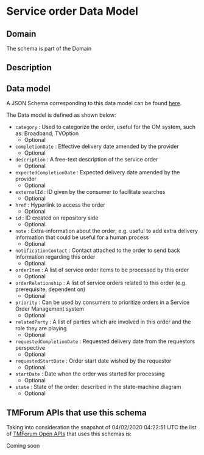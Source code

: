 # Service order Data Model

## Domain

The  schema is part of the  Domain

## Description



## Data model

A JSON Schema corresponding to this data model can be found
[here](https://github.com/tmforum-rand/schemas/blob/candidates/Service/ServiceOrder.schema.json).

The Data model is defined as shown below:
- `category` : Used to categorize the order, useful for the OM system, such as: Broadband, TVOption
  - Optional
- `completionDate` : Effective delivery date amended by the provider
  - Optional
- `description` : A free-text description of the service order
  - Optional
- `expectedCompletionDate` : Expected delivery date amended by the provider
  - Optional
- `externalId` : ID given by the consumer to facilitate searches
  - Optional
- `href` : Hyperlink to access the order
  - Optional
- `id` : ID created on repository side
  - Optional
- `note` : Extra-information about the order; e.g. useful to add extra delivery information that could be useful for a human process
  - Optional
- `notificationContact` : Contact attached to the order to send back information regarding this order
  - Optional
- `orderItem` : A list of service order items to be processed by this order
  - Optional
- `orderRelationship` : A list of service orders related to this order (e.g. prerequisite, dependent on)
  - Optional
- `priority` : Can be used by consumers to prioritize orders in a Service Order Management system
  - Optional
- `relatedParty` : A list of parties which are involved in this order and the role they are playing
  - Optional
- `requestedCompletionDate` : Requested delivery date from the requestors perspective
  - Optional
- `requestedStartDate` : Order start date wished by the requestor
  - Optional
- `startDate` : Date when the order was started for processing
  - Optional
- `state` : State of the order: described in the state-machine diagram
  - Optional




## TMForum APIs that use this schema

Taking into consideration the snapshot of 04/02/2020 04:22:51 UTC the list of [TMForum Open APIs](https://www.tmforum.org/open-apis/) that uses this schemas is:

Coming soon